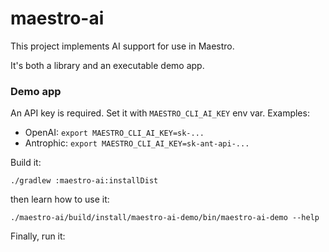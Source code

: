 # maestro-ai

This project implements AI support for use in Maestro.

It's both a library and an executable demo app.

### Demo app

An API key is required. Set it with `MAESTRO_CLI_AI_KEY` env var. Examples:
- OpenAI: `export MAESTRO_CLI_AI_KEY=sk-...`
- Antrophic: `export MAESTRO_CLI_AI_KEY=sk-ant-api-...`

Build it:

```console
./gradlew :maestro-ai:installDist
```

then learn how to use it:

```console
./maestro-ai/build/install/maestro-ai-demo/bin/maestro-ai-demo --help
```

Finally, run it:
